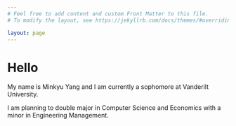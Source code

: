 ```yaml
---
# Feel free to add content and custom Front Matter to this file.
# To modify the layout, see https://jekyllrb.com/docs/themes/#overriding-theme-defaults

layout: page
---
```



<h1>Hello</h1>
<p>My name is Minkyu Yang and I am currently a sophomore at Vanderilt University.</p>
<p>I am planning to double major in Computer Science and Economics with a minor in
Engineering Management.</p>
